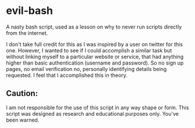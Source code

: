 # evil-bash
A nasty bash script, used as a lesson on why to never run scripts directly from the internet.

I don't take full credit for this as I was inspired by a user on twitter for this one. However, I wanted to see
if I could accomplish a similar task but without linking myself to a particular website or service, that had
anything higher than basic authentication (username and password). So no sign up pages, no email verification
no, personally identifying details being requested. I feel that I accomplished this in theory.

## Caution:
I am not responsible for the use of this script in any way shape or form. This script was designed as research
and educational purposes only. You've been warned.
